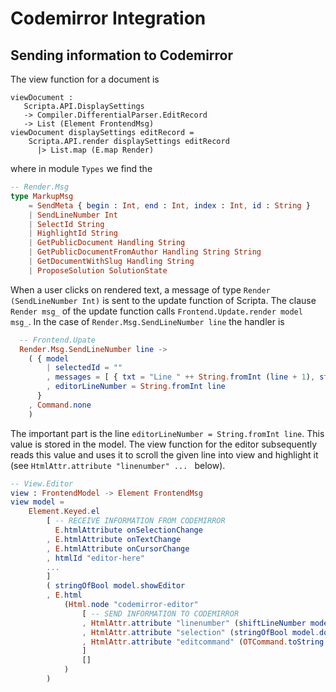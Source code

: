 # Codemirror Integration

## Sending information to Codemirror

The view function for a document is

```elml
viewDocument : 
   Scripta.API.DisplaySettings 
   -> Compiler.DifferentialParser.EditRecord 
   -> List (Element FrontendMsg)
viewDocument displaySettings editRecord =
    Scripta.API.render displaySettings editRecord 
      |> List.map (E.map Render)    
```

where in module `Types` we find the

```elm
-- Render.Msg
type MarkupMsg
    = SendMeta { begin : Int, end : Int, index : Int, id : String }
    | SendLineNumber Int
    | SelectId String
    | HighlightId String
    | GetPublicDocument Handling String
    | GetPublicDocumentFromAuthor Handling String String
    | GetDocumentWithSlug Handling String
    | ProposeSolution SolutionState
```


When a user clicks on rendered text, a message of type 
`Render (SendLineNumber Int)` is sent to the update function of Scripta.
The clause `Render msg_` of the update function calls
`Frontend.Update.render model msg_`.  In the case of 
`Render.Msg.SendLineNumber line` the handler is

```elm
  -- Frontend.Upate
  Render.Msg.SendLineNumber line ->
    ( { model
        | selectedId = ""
        , messages = [ { txt = "Line " ++ String.fromInt (line + 1), status = MSGreen } ]
        , editorLineNumber = String.fromInt line
      }
    , Command.none
    )
```

The important part is the line `editorLineNumber = String.fromInt line`.
This value is stored in the model.  The view function for the editor subsequently
reads this value and uses it to scroll the given line into view and highlight it
(see `HtmlAttr.attribute "linenumber" ... ` below).

```elm
-- View.Editor
view : FrontendModel -> Element FrontendMsg
view model =
    Element.Keyed.el
        [ -- RECEIVE INFORMATION FROM CODEMIRROR
          E.htmlAttribute onSelectionChange 
        , E.htmlAttribute onTextChange 
        , E.htmlAttribute onCursorChange 
        , htmlId "editor-here"
        ...
        ]
        ( stringOfBool model.showEditor
        , E.html
            (Html.node "codemirror-editor"
                [ -- SEND INFORMATION TO CODEMIRROR
                , HtmlAttr.attribute "linenumber" (shiftLineNumber model.language model.editorLineNumber)
                , HtmlAttr.attribute "selection" (stringOfBool model.doSync)
                , HtmlAttr.attribute "editcommand" (OTCommand.toString model.editCommand.counter model.editCommand.command)
                ]
                []
            )
        )
```